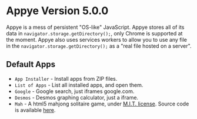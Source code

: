 # Appye Version 5.0.0
Appye is a mess of persistent "OS-like" JavaScript.
Appye stores all of its data in `navigator.storage.getDirectory();`, only Chrome is supported at the moment.
Appye also uses services workers to allow you to use any file in the `navigator.storage.getDirectory();` as a "real file hosted on a server".

## Default Apps
- `App Installer` - Install apps from ZIP files.
- `List of Apps` - List all installed apps, and open them.
- `Google` - Google search, just iframes google.com.
- `Desmos` - Desmos graphing calculator, just a iframe.
- `Mah` - A html5 mahjong solitaire game, under [M.I.T. license](https://github.com/ffalt/mah/blob/main/LICENSE). Source code is available [here](https://github.com/ffalt/mah).